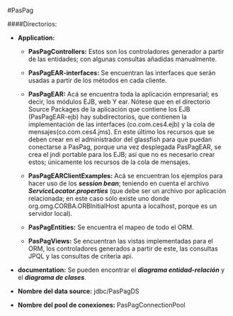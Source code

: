 #PasPag
                                                  
####Directorios:   
  * **Application:**  
  
    * **PasPagControllers:** Estos son los controladores generador a partir de las entidades; con algunas consultas añadidas manualmente.
    
    * **PasPagEAR-interfaces:** Se encuentran las interfaces que serán usadas a partir de los métodos en cada cliente.

    * **PasPagEAR:** Acá se encuentra toda la aplicación empresarial; es decir, los módulos EJB, web Y ear. Nótese    que en el directorio Source Packages de la aplicación que contiene los EJB (PasPagEAR-ejb) hay subdirectorios, que contienen la implementación de las interfaces (co.com.ces4.ejb) y la cola de mensajes(co.com.ces4.jms). En este último los recursos que se deben crear en el administrador del glassfish para que puedan conectarse a PasPag, porque una vez desplegada PasPagEAR, se crea el jndi portable para los EJB; así que no es necesario crear estos; únicamente los recursos de la cola de mensajes.
    
    * **PasPagEARClientExamples:** Acá se encuentran los ejemplos para hacer uso de los **_session bean_**; teniendo en cuenta el archivo **_ServiceLocator.properties_** (que debe ser un archivo por aplicación relacionada; en este caso sólo existe uno donde org.omg.CORBA.ORBInitialHost apunta a localhost, porque es un servidor local).  
    
    * **PasPagEntities:** Se encuentra el mapeo de todo el ORM.
    * **PasPagViews:** Se encuentran las vistas implementadas para el ORM, los controladores generados a partir de este, las consultas JPQL y las consultas de criteria api.
    
  * **documentation:** Se pueden encontrar el **_diagrama entidad-relación_** y el **_diagrama de clases_**.
      
  * **Nombre del data source:** jdbc/PasPagDS  
  * **Nombre del pool de conexiones:** PasPagConnectionPool  
  
